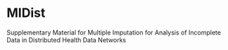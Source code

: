 # MIDist
Supplementary Material for Multiple Imputation for Analysis of Incomplete Data in Distributed Health Data Networks
